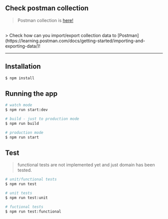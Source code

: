 
## Check postman collection
> Postman collection is [here!](./docs/Clinical-Attendance.postman_collection.json)
<br/>
> Check how can you import/export collection data to [Postman](https://learning.postman.com/docs/getting-started/importing-and-exporting-data/)!

---

## Installation

```bash
$ npm install
```

## Running the app

```bash
# watch mode
$ npm run start:dev

# build - just to production mode
$ npm run build

# production mode
$ npm run start

```

## Test
> functional tests are not implemented yet and just domain has been tested.

```bash
# unit/functional tests
$ npm run test

# unit tests
$ npm run test:unit

# fuctional tests
$ npm run test:functional
```
